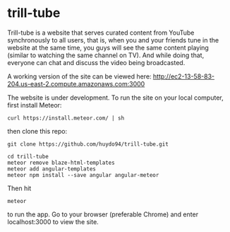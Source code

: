 # trill-tube

Trill-tube is a website that serves curated content from YouTube synchronously to all users, that is, when you and your friends tune in the website at the same time, you guys will see the same content playing (similar to watching the same channel on TV). And while doing that, everyone can chat and discuss the video being broadcasted. 

A working version of the site can be viewed here: http://ec2-13-58-83-204.us-east-2.compute.amazonaws.com:3000

The website is under development. To run the site on your local computer, first install Meteor: 

```
curl https://install.meteor.com/ | sh
```

then clone this repo:

```
git clone https://github.com/huydo94/trill-tube.git
```

```
cd trill-tube
meteor remove blaze-html-templates
meteor add angular-templates
meteor npm install --save angular angular-meteor
```

Then hit 
```
meteor
``` 

to run the app. Go to your browser (preferable Chrome) and enter localhost:3000 to view the site. 




